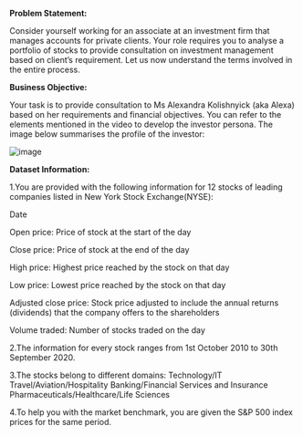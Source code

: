 **Problem Statement:**


Consider yourself working for an associate at an investment firm that manages accounts for private clients. Your role requires you to analyse a portfolio of stocks to provide consultation on investment management based on client’s requirement. Let us now understand the terms involved in the entire process.



**Business Objective:**


Your task is to provide consultation to Ms Alexandra Kolishnyick (aka Alexa) based on her requirements and financial objectives. You can refer to the elements mentioned in the video to develop the investor persona. The image below summarises the profile of the investor:

![image](https://github.com/rudridave/Stock-Analysis-and-Portfolio-Management-Capstone/assets/154629688/fe6d01f3-e559-422c-997a-b1e7fc120457)


**Dataset Information:**


1.You are provided with the following information for 12 stocks of leading companies listed in New York Stock Exchange(NYSE):


Date


Open price: Price of stock at the start of the day


Close price: Price of stock at the end of the day


High price: Highest price reached by the stock on that day


Low price: Lowest price reached by the stock on that day


Adjusted close price: Stock price adjusted to include the annual returns (dividends) that the company offers to the shareholders


Volume traded: Number of stocks traded on the day


2.The information for every stock ranges from 1st October 2010 to 30th September 2020.



3.The stocks belong to different domains:
Technology/IT
Travel/Aviation/Hospitality
Banking/Financial Services and Insurance
Pharmaceuticals/Healthcare/Life Sciences



4.To help you with the market benchmark, you are given the S&P 500 index prices for the same period.
